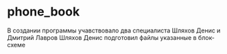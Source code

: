 # phone_book

В создании программы учавствовало два специалиста Шляхов Денис и Дмитрий Лавров
Шляхов Денис подготовил файлы указанные в блок-схеме
